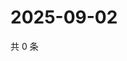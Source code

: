 # 2025-09-02

共 0 条

<!-- BEGIN ZHIHUQUESTIONS -->
<!-- 最后更新时间 Tue Sep 02 2025 17:12:46 GMT+0800 (China Standard Time) -->

<!-- END ZHIHUQUESTIONS -->
